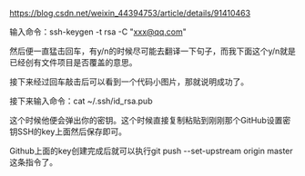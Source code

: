 https://blog.csdn.net/weixin_44394753/article/details/91410463



输入命令：ssh-keygen -t rsa -C "xxx@qq.com"

然后便一直猛击回车，有y/n的时候尽可能去翻译一下句子，而我下面这个y/n就是已经创有文件项目是否覆盖的意思。

接下来经过回车敲击后可以看到一个代码小图片，那就说明成功了。

接下来输入命令：cat ~/.ssh/id_rsa.pub

这个时候他便会弹出你的密钥。这个时候直接复制粘贴到刚刚那个GitHub设置密钥SSH的key上面然后保存即可。

Github上面的key创建完成后就可以执行git push --set-upstream origin master这条指令了。
